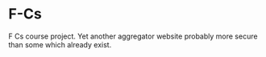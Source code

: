 # F-Cs
F Cs course project. Yet another aggregator website probably more secure than some which already exist.
